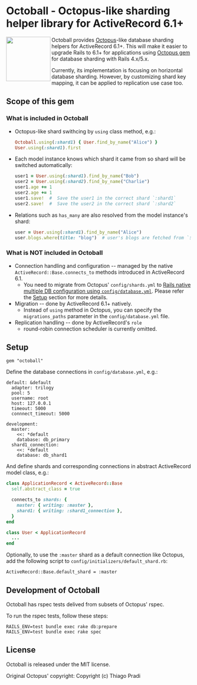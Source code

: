 # Octoball - Octopus-like sharding helper library for ActiveRecord 6.1+

<img src="https://user-images.githubusercontent.com/26372128/98494380-3711be00-2280-11eb-8805-6f9e47aeee21.jpg" align="left" width=120>

Octoball provides [Octopus](https://github.com/thiagopradi/octopus)-like database sharding helpers for ActiveRecord 6.1+.
This will make it easier to upgrade Rails to 6.1+ for applications using [Octopus gem](https://github.com/thiagopradi/octopus) for database sharding with Rails 4.x/5.x.

Currently, its implementation is focusing on horizontal database sharding. However, by customizing shard key mapping, it can be applied to replication use case too.
<br clear="both">

## Scope of this gem

### What is included in Octoball

- Octopus-like shard swithcing by `using` class method, e.g.:

  ```ruby
  Octoball.using(:shard1) { User.find_by_name("Alice") }
  User.using(:shard1).first
  ```

- Each model instance knows which shard it came from so shard will be switched automatically:

  ```ruby
  user1 = User.using(:shard1).find_by_name("Bob")
  user2 = User.using(:shard2).find_by_name("Charlie")
  user1.age += 1
  user2.age += 1
  user1.save!  #  Save the user1 in the correct shard `:shard1`
  user2.save!  #  Save the user2 in the correct shard `:shard2`
  ```

- Relations such as `has_many` are also resolved from the model instance's shard:

  ```ruby
  user = User.using(:shard1).find_by_name("Alice")
  user.blogs.where(title: "blog")  # user's blogs are fetched from `:shard1`
  ```

### What is NOT included in Octoball

- Connection handling and configuration -- managed by the native `ActiveRecord::Base.connects_to` methods introduced in ActiveRecord 6.1.
  - You need to migrate from Octopus' `config/shards.yml` to [Rails native multiple DB configuration using `config/database.yml`](https://edgeguides.rubyonrails.org/active_record_multiple_databases.html). Please refer the [Setup](#setup) section for more details.
- Migration -- done by ActiveRecord 6.1+ natively.
  - Instead of `using` method in Octopus, you can specify the `migrations_paths` parameter in the `config/database.yml` file.
- Replication handling -- done by ActiveRecord's `role`
  - round-robin connection scheduler is currently omitted.

## Setup

```
gem "octoball"
```

Define the database connections in `config/database.yml`, e.g.:

```
default: &default
  adapter: trilogy
  pool: 5
  username: root
  host: 127.0.0.1
  timeout: 5000
  connnect_timeout: 5000

development:
  master:
    <<: *default
    database: db_primary
  shard1_connection:
    <<: *default
    database: db_shard1
```

And define shards and corresponding connections in abstract ActiveRecord model class, e.g.:

```ruby
class ApplicationRecord < ActiveRecord::Base
  self.abstract_class = true

  connects_to shards: {
    master: { writing: :master },
    shard1: { writing: :shard1_connection },
  }
end

class User < ApplicationRecord
  ...
end
```

Optionally, to use the `:master` shard as a default connection like Octopus, add the following script to `config/initializers/default_shard.rb`:

```
ActiveRecord::Base.default_shard = :master
```

## Development of Octoball

Octoball has rspec tests delived from subsets of Octopus' rspec.

To run the rspec tests, follow these steps:

```
RAILS_ENV=test bundle exec rake db:prepare
RAILS_ENV=test bundle exec rake spec
```

## License

Octoball is released under the MIT license.

Original Octopus' copyright: Copyright (c) Thiago Pradi
